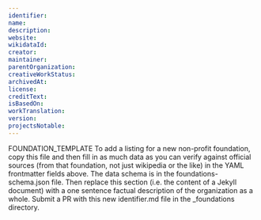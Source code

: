 ```yaml
---
identifier:
name:
description:
website:
wikidataId:
creator:
maintainer:
parentOrganization:
creativeWorkStatus:
archivedAt:
license:
creditText:
isBasedOn:
workTranslation:
version:
projectsNotable:
---
```


FOUNDATION_TEMPLATE To add a listing for a new non-profit foundation, copy this file and then fill in as much data as you can verify against official sources (from that foundation, not just wikipedia or the like) in the YAML frontmatter fields above.  The data schema is in the foundations-schema.json file.  Then replace this section (i.e. the content of a Jekyll document) with a one sentence factual description of the organization as a whole.  Submit a PR with this new identifier.md file in the _foundations directory.
